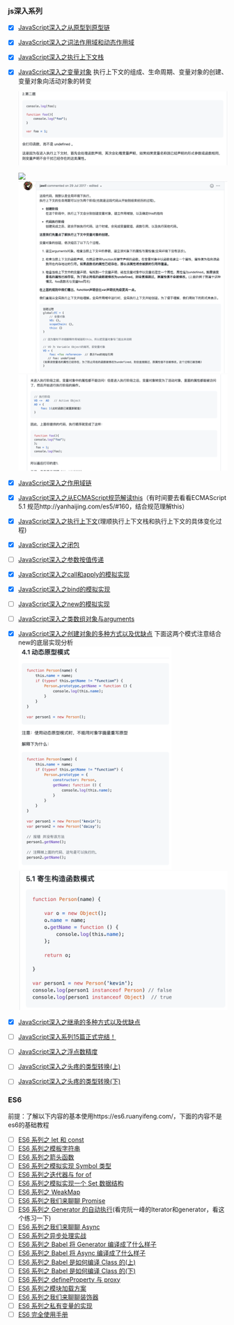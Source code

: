 ### js深入系列

- [x] [JavaScript深入之从原型到原型链](https://github.com/mqyqingfeng/Blog/issues/2)

- [x] [JavaScript深入之词法作用域和动态作用域](https://github.com/mqyqingfeng/Blog/issues/3)

- [x] [JavaScript深入之执行上下文栈](https://github.com/mqyqingfeng/Blog/issues/4)

- [x] [JavaScript深入之变量对象](https://github.com/mqyqingfeng/Blog/issues/5)
  执行上下文的组成、生命周期、变量对象的创建、变量对象向活动对象的转变

  ![](./img/变量对象思考题.png)

  ![](/Users/hergun/Desktop/resource/DALIY-STUDY/img/执行上下文的生命周期.webp)
  <img src="./img/变量对象comment1.png" style="zoom:50%;" />
  <img src="./img/变量对象comment2.png" style="zoom:50%;" />

- [x] [JavaScript深入之作用域链](https://github.com/mqyqingfeng/Blog/issues/6)

- [x] [JavaScript深入之从ECMAScript规范解读this](https://github.com/mqyqingfeng/Blog/issues/7)（有时间要去看看ECMAScript 5.1 规范http://yanhaijing.com/es5/#160，结合规范理解this）

- [x] [JavaScript深入之执行上下文](https://github.com/mqyqingfeng/Blog/issues/8)(理顺执行上下文栈和执行上下文的具体变化过程)

- [x] [JavaScript深入之闭包](https://github.com/mqyqingfeng/Blog/issues/9)

- [ ] [JavaScript深入之参数按值传递](https://github.com/mqyqingfeng/Blog/issues/10)

- [x] [JavaScript深入之call和apply的模拟实现](https://github.com/mqyqingfeng/Blog/issues/11)

- [x] [JavaScript深入之bind的模拟实现](https://github.com/mqyqingfeng/Blog/issues/12)

- [ ] [JavaScript深入之new的模拟实现](https://github.com/mqyqingfeng/Blog/issues/13)

- [ ] [JavaScript深入之类数组对象与arguments](https://github.com/mqyqingfeng/Blog/issues/14)

- [x] [JavaScript深入之创建对象的多种方式以及优缺点](https://github.com/mqyqingfeng/Blog/issues/15)
  下面这两个模式注意结合new的底层实现分析
  <img src="./img/动态原型模式.png" style="zoom:50%;" />
  <img src="./img/寄生构造函数模式.png" style="zoom:50%;" />

- [x] [JavaScript深入之继承的多种方式以及优缺点](https://github.com/mqyqingfeng/Blog/issues/16)

- [ ] [JavaScript深入系列15篇正式完结！](https://github.com/mqyqingfeng/Blog/issues/17)

- [ ] [JavaScript深入之浮点数精度](https://github.com/mqyqingfeng/Blog/issues/155)

- [ ] [JavaScript深入之头疼的类型转换(上)](https://github.com/mqyqingfeng/Blog/issues/159)

- [ ] [JavaScript深入之头疼的类型转换(下)](https://github.com/mqyqingfeng/Blog/issues/164)

### ES6

前提：了解以下内容的基本使用https://es6.ruanyifeng.com/，下面的内容不是es6的基础教程

- [ ] [ES6 系列之 let 和 const](https://github.com/mqyqingfeng/Blog/issues/82)
- [ ] [ES6 系列之模板字符串](https://github.com/mqyqingfeng/Blog/issues/84)
- [ ] [ES6 系列之箭头函数](https://github.com/mqyqingfeng/Blog/issues/85)
- [ ] [ES6 系列之模拟实现 Symbol 类型](https://github.com/mqyqingfeng/Blog/issues/87)
- [ ] [ES6 系列之迭代器与 for of](https://github.com/mqyqingfeng/Blog/issues/90)
- [ ] [ES6 系列之模拟实现一个 Set 数据结构](https://github.com/mqyqingfeng/Blog/issues/91)
- [ ] [ES6 系列之 WeakMap](https://github.com/mqyqingfeng/Blog/issues/92)
- [ ] [ES6 系列之我们来聊聊 Promise](https://github.com/mqyqingfeng/Blog/issues/98)
- [ ] [ES6 系列之 Generator 的自动执行](https://github.com/mqyqingfeng/Blog/issues/99)(看完阮一峰的Iterator和generator，看这个练习一下)
- [ ] [ES6 系列之我们来聊聊 Async](https://github.com/mqyqingfeng/Blog/issues/100)
- [ ] [ES6 系列之异步处理实战](https://github.com/mqyqingfeng/Blog/issues/101)
- [ ] [ES6 系列之 Babel 将 Generator 编译成了什么样子](https://github.com/mqyqingfeng/Blog/issues/102)
- [ ] [ES6 系列之 Babel 将 Async 编译成了什么样子](https://github.com/mqyqingfeng/Blog/issues/103)
- [ ] [ES6 系列之 Babel 是如何编译 Class 的(上)](https://github.com/mqyqingfeng/Blog/issues/105)
- [ ] [ES6 系列之 Babel 是如何编译 Class 的(下)](https://github.com/mqyqingfeng/Blog/issues/106)
- [ ] [ES6 系列之 defineProperty 与 proxy](https://github.com/mqyqingfeng/Blog/issues/107)
- [ ] [ES6 系列之模块加载方案](https://github.com/mqyqingfeng/Blog/issues/108)
- [ ] [ES6 系列之我们来聊聊装饰器](https://github.com/mqyqingfeng/Blog/issues/109)
- [ ] [ES6 系列之私有变量的实现](https://github.com/mqyqingfeng/Blog/issues/110)
- [ ] [ES6 完全使用手册](https://github.com/mqyqingfeng/Blog/issues/111)